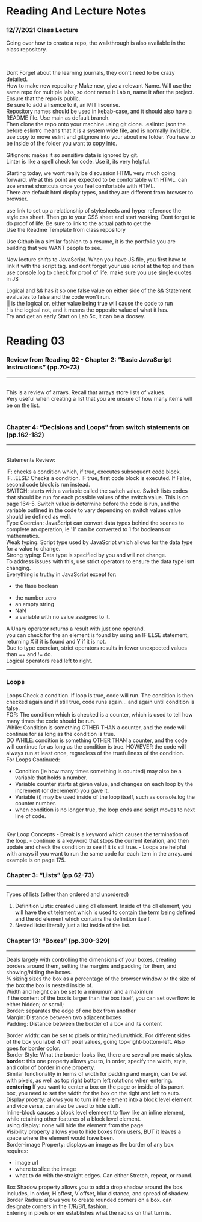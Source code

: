 # Reading And Lecture Notes

### 12/7/2021 Class Lecture

Going over how to create a repo, the walkthrough is also available in the class repository. 

<br />

Dont Forget about the learning journals, they don't need to be crazy detailed. 
<br />
How to make new repository 
Make new, give a relevant Name. Will use the same repo for multiple labs, so dont name it Lab n, name it after the project. 
<br />
Ensure that the repo is public. 
<br />
Be sure to add a lisence to it, an MIT liscense. 
<br />
Repository names should be used in kebab-case, and it should also have a README file. Use main as default branch. 
<br />
Then clone the repo onto your machine using git clone. 
.eslintrc.json
the . before eslintrc means that it is a system wide file, and is normally invisible. 
<br />
use copy to move eslint and gitignore into your about me folder. You have to be inside of the folder you want to copy into. 

Gitignore: makes it so sensitive data is ignored by git. 
<br />
Linter is like a spell check for code. Use it, its very helpful. 
<br /> 

Starting today, we wont really be discussion HTML very much going forward. We at this point are expected to be comfortable with HTML. can use emmet shortcuts once you feel comfortable with HTML. 
<br />
There are default html display types, and they are different from browser to browser. 

use link to set up a relationship of stylesheets and hyper reference the style.css sheet. Then go to your CSS sheet and start working. Dont forget to do proof of life. Be sure to link to the actual path to get the 
<br />
Use the Readme Template from class repository 
<br /> 

Use Github in a similar fashion to a resume, it is the portfolio you are building that you WANT people to see. 

Now lecture shifts to JavaScript. 
When you have JS file, you first have to link it with the script tag. and dont forget your use script at the top and then use console.log to check for proof of life. make sure you use single quotes in JS 
<br />

Logical and && has it so one false value on either side of the && Statement evaluates to false and the code won't run. 
<br />
|| is the logical or. either value being true will cause the code to run
<br />
! is the logical not, and it means the opposite value of what it has. 
<br />
Try and get an early Start on Lab 5c, it can be a doosey. 
<br />

# Reading 03 

### Review from Reading 02 - Chapter 2: “Basic JavaScript Instructions” (pp.70-73)
***
<br />
This is a review of arrays. Recall that arrays store lists of values. 
<br />Very useful when creating a list that you are unsure of how many items will be on the list. 
<br />
<br />

### Chapter 4: “Decisions and Loops” from switch statements on (pp.162-182)
***
<br />
Statements Review: 

IF: checks a condition which, if true, executes subsequent code block. 
IF...ELSE: Checks a condition. IF true, first code block is executed. If False, second code block is run instead. <br />
SWITCH: starts with a variable called the switch value. Switch lists codes that should be run for each possible values of the switch value. This is on page 164-5. Switch value is determine before the code is run, and the variable outlined in the code to vary depending on switch values value should be defined as well. 
<br />
Type Coercian: JavaScript can convert data types behind the scenes to complete an operation, ie '1' can be converted to 1 for booleans or mathematics. 
<br />
Weak typing: Script type used by JavaScript which allows for the data type for a value to change.
<br />
Strong typing: Data type is specified by you and will not change. 
<br />
To address issues with this, use strict operators to ensure the data type isnt changing. <br />
Everything is truthy in JavaScript except for:
* the flase boolean
- the number zero
- an empty string
- NaN
- a variable with no value assigned to it.<br />

A Unary operator returns a result with just one operand.<br />
you can check for the an element is found by using an IF ELSE statement, returning X if it is found and Y if it is not. <br />
Due to type coercian, strict operators results in fewer unexpected values than == and != do. <br />
Logical operators read left to right. <br />
 ***
 ### Loops

Loops Check a condition. If loop is true, code will run. The condition is then checked again and if still true, code runs again... and again until condition is false. <br />
FOR: The condition which is checked is a counter, which is used to tell how many times the code should be run. <br />
While: Condition is something OTHER THAN a counter, and the code will continue for as long as the condition is true. <br />
DO WHILE: condition is something OTHER THAN a counter, and the code will continue for as long as the condition is true. HOWEVER the code will always run at least once, regardless of the truefullness of the condition. <br />
For Loops Continued: 
- Condition (ie how many times something is counted) may also be a variable that holds a number.
- Variable counter starts at given value, and changes on each loop by the increment (or decrement) you gave it.
- Variable (i) may be used inside of the loop itself, such as console.log the counter number. 
- when condition is no longer true, the loop ends and script moves to next line of code. 
<br />
Key Loop Concepts 
- Break is a keyword which causes the termination of the loop.
- continue is a keyword that stops the current iteration, and then update and check the condition to see if it is stil true. 
- Loops are helpful with arrays if you want to run the same code for each item in the array. and example is on page 175. 

### Chapter 3: “Lists” (pp.62-73)
***
Types of lists (other than ordered and unordered)
1. Definition Lists: created using d1 element. Inside of the d1 element, you will have the dt telement which is used to contain the term being defined and the dd element which contains the definition itself. 
2. Nested lists: literally just a list inside of the list. 

### Chapter 13: “Boxes” (pp.300-329)
---
Deals largely with controlling the dimensions of your boxes, creating borders around them, setting the margins and padding for them, and showing/hiding the boxes. 
<br />
% sizing sizes the box as a percentage of the browser window or the size of the box the box is nested inside of. <br />
Width and height can be set to a minumum and a maximum<br />
if the content of the box is larger than the box itself, you can set overflow: to either hidden; or scroll;<br />
Border: separates the edge of one box from another<br />
Margin: Distance between two adjacent boxes<br />
Padding: Distance between the border of a box and its content<br />

Border width: can be set to pixels or thin/medium/thick. For different sides of the box you label 4 diff pixel values, going top-right-bottom-left. Also goes for border color. <br />
Border Style: What the border looks like, there are several pre made styles.<br />
**border**: this one property allows you to, in order, specify the width, style, and color of border in one property. <br />
Similar functionality in terms of width for padding and margin, can be set with pixels, as well as top right bottom left rotations when entering. 
**centering** If you want to center a box on the page or inside of its parent box, you need to set the width for the box on the right and left to auto. <br />
Display proerty: allows you to turn inline element into a block level element and vice versa, can also be used to hide stuff. <br />
Inline-block causes a block level elemeent to flow like an inline element, while retaining other features of a block level element. <br />
using display: none will hide the element from the page<br />
Visibility property allows you to hide boxes from users, BUT it leaves a space where the element would have been. <br />
Border-image Property: displays an image as the border of any box. requires:
- image url
- where to slice the image 
- what to do with the straight edges. Can either Stretch, repeat, or round. <br />

Box Shadow property allows you to add a drop shadow around the box. Includes, in order, H offest, V offset, blur distance, and spread of shadow. <br />
Border Radius: allows you to create rounded corners on a box. can designate corners in the T/R/B/L fashion.<br />
Entering in pixels or em establishes what the radius on that turn is. 